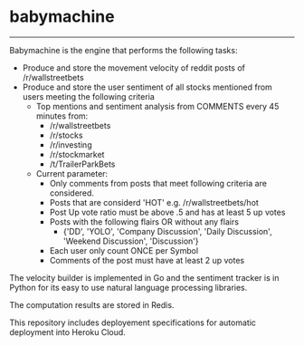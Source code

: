# babymachine
----------------
Babymachine is the engine that performs the following tasks:
- Produce and store the movement velocity of reddit posts of /r/wallstreetbets
- Produce and store the user sentiment of all stocks mentioned from users meeting the following criteria
  * Top mentions and sentiment analysis from COMMENTS every 45 minutes from:
    * /r/wallstreetbets
    * /r/stocks
    * /r/investing
    * /r/stockmarket
    * /t/TrailerParkBets
  * Current parameter:
    * Only comments from posts that meet following criteria are considered.
    * Posts that are considerd 'HOT' e.g. /r/wallstreetbets/hot
    * Post Up vote ratio must be above .5 and has at least 5 up votes
    * Posts with the following flairs OR without any flairs
      * {'DD', 'YOLO', 'Company Discussion', 'Daily Discussion', 'Weekend Discussion', 'Discussion'}
    * Each user only count ONCE per Symbol
    * Comments of the post must have at least 2 up votes
    
The velocity builder is implemented in Go and the sentiment tracker is in Python for its easy to use natural language processing libraries.

The computation results are stored in Redis.

This repository includes deployement specifications for automatic deployment into Heroku Cloud.
